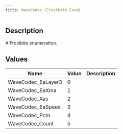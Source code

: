 ```yaml
---
title: WaveCodec (Frostbite Enum)
---
```

## Description

A Frostbite enumeration.

## Values

| Name                | Value | Description |
| ------------------- | ----- | ----------- |
| WaveCodec\_EaLayer3 | 0     |             |
| WaveCodec\_EaXma    | 1     |             |
| WaveCodec\_Xas      | 2     |             |
| WaveCodec\_EaSpeex  | 3     |             |
| WaveCodec\_Pcm      | 4     |             |
| WaveCodec\_Count    | 5     |             |

